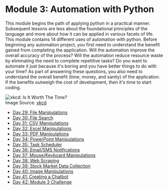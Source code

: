 # Module 3: Automation with Python
This module begins the path of applying python in a practical manner. Subsequent lessons are less about the foundational principles of the language and more about how it can be applied in various facets of life. This module contains 14 different uses of automation with python. Before beginning any automation project, you first need to understand the benefit gained from completing the application. Will the automation improve the overall accuracy of the process? Will the automation reduce resource waste by eliminating the need to complete repetitive tasks? Do you want to automate it just because it's boring and you have better things to do with your time? As part of answering these questions, you also need to understand the overall benefit (time, money, and sanity) of the application. If the benefits outweigh the cost of development, then it's time to start coding.

![xkcd: Is It Worth The Time?](https://imgs.xkcd.com/comics/is_it_worth_the_time.png)  
Image Source: [xkcd](https://xkcd.com/1205/)

* [Day 29: File Manipulations](../Module3/Day29)
* [Day 30: File Search](../Module3/Day30)
* [Day 31: CSV Manipulations](../Module3/Day31)
* [Day 32: Excel Manipulations](../Module3/Day32)
* [Day 33: PDF Manipulations](../Module3/Day33)
* [Day 34: PowerPoint Manipulations](../Module3/Day34)
* [Day 35: Task Scheduler](../Module3/Day35)
* [Day 36: Email/SMS Notifications](../Module3/Day36)
* [Day 37: Mouse/Keyboard Manipulations](../Module3/Day37)
* [Day 38: Web Scraping](../Module3/Day38)
* [Day 39: Stock Market Data Collection](../Module3/Day39)
* [Day 40: Image Manipulations](../Module3/Day40)
* [Day 41: Creating a Chatbot](../Module3/Day41)
* [Day 42: Module 3 Challenge](../Module3/Day42)
